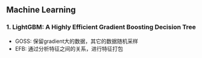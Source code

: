## Machine Learning

### 1. LightGBM: A Highly Efficient Gradient Boosting Decision Tree
- GOSS: 保留gradient大的数据，其它的数据随机采样
- EFB: 通过分析特征之间的关系，进行特征打包

